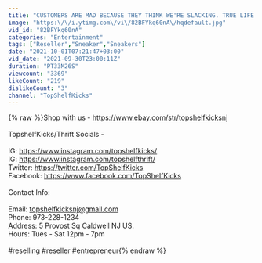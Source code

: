 ```yaml
---
title: "CUSTOMERS ARE MAD BECAUSE THEY THINK WE'RE SLACKING. TRUE LIFE I SELL SNEAKERS FOR A LIVING!!!"
image: "https:\/\/i.ytimg.com\/vi\/82BFYkq60nA\/hqdefault.jpg"
vid_id: "82BFYkq60nA"
categories: "Entertainment"
tags: ["Reseller","Sneaker","Sneakers"]
date: "2021-10-01T07:21:47+03:00"
vid_date: "2021-09-30T23:00:11Z"
duration: "PT33M26S"
viewcount: "3369"
likeCount: "219"
dislikeCount: "3"
channel: "TopShelfKicks"
---
```

{% raw %}Shop with us - <a rel="nofollow" target="blank" href="https://www.ebay.com/str/topshelfkicksnj">https://www.ebay.com/str/topshelfkicksnj</a><br /><br />TopshelfKicks/Thrift Socials -<br /><br />IG: <a rel="nofollow" target="blank" href="https://www.instagram.com/topshelfkicks/">https://www.instagram.com/topshelfkicks/</a><br />IG: <a rel="nofollow" target="blank" href="https://www.instagram.com/topshelfthrift/">https://www.instagram.com/topshelfthrift/</a><br />Twitter: <a rel="nofollow" target="blank" href="https://twitter.com/TopShelfKicks">https://twitter.com/TopShelfKicks</a><br />Facebook: <a rel="nofollow" target="blank" href="https://www.facebook.com/TopShelfKicks">https://www.facebook.com/TopShelfKicks</a><br /><br />Contact Info: <br /><br />Email: topshelfkicksnj@gmail.com<br />Phone: 973-228-1234<br />Address: 5 Provost Sq Caldwell NJ US. <br />Hours: Tues - Sat 12pm - 7pm<br /><br />#reselling #reseller #entrepreneur{% endraw %}
